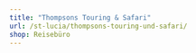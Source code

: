 ```yaml
---
title: "Thompsons Touring & Safari"
url: /st-lucia/thompsons-touring-und-safari/
shop: Reisebüro
---
```

